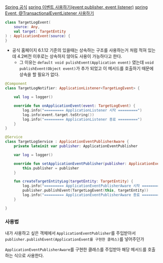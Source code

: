 [Spring 공식](https://docs.spring.io/spring-framework/reference/core/beans/context-introduction.html#context-functionality-events)
[spring 이벤트 사용하기(event publisher, event listener)](https://wildeveloperetrain.tistory.com/217)
[spring Event, @TransactionalEventListener 사용하기](https://wildeveloperetrain.tistory.com/246)

```kotlin
class TargetLogEvent(  
    source: Any,  
    val target: TargetEntity  
) : ApplicationEvent(source) {  
}
```
- 공식 홈페이지 6.1.12 기준의 있을때는 상속하는 구조를 사용하는거 처럼 적혀 있는데 4.2버전 이후로는 상속하지 않아도 사용이 가능하다고 한다.
	- 그 이유는 `default void pulishEvent(Application event)` 였는데 `void publishEvent(Object event)`가 추가 되었고 이 메서드를 호출하기 때문에 상속을 할 필요가 없다.


```kotlin
@Component
class TargetLogNotifier: ApplicationListener<TargetLogEvent> {

    val log = logger()

    override fun onApplicationEvent(event: TargetLogEvent) {
        log.info("========= ApplicationListener 시작 =========")
        log.info(event.target.toString())
        log.info("========= ApplicationListener 종료 =========")
    }
}
```

```kotlin
@Service
class TargetLogService : ApplicationEventPublisherAware {
    private lateinit var publisher: ApplicationEventPublisher

    var log = logger()

    override fun setApplicationEventPublisher(publisher: ApplicationEventPublisher) {
        this.publisher = publisher
    }

    fun createTargetEntityLog(targetEntity: TargetEntity) {
        log.info("========= ApplicationEventPublisherAware 시작 =========")
        publisher.publishEvent(TargetLogEvent(this, targetEntity))
        log.info("========= ApplicationEventPublisherAware 종료 =========")
    }

}
```

### 사용법
내가 사용하고 싶은 객체에서 `ApplicationEventPublisher`를 주입받아서
`publisher.publishEvent(ApplicationEvent를 구현한 클래스)`를 넣어주던가

`ApplicationEventPublisherAware`를 구현한 클래스를 주입받아 해당 메서드를 호출하는 식으로 사용한다.
